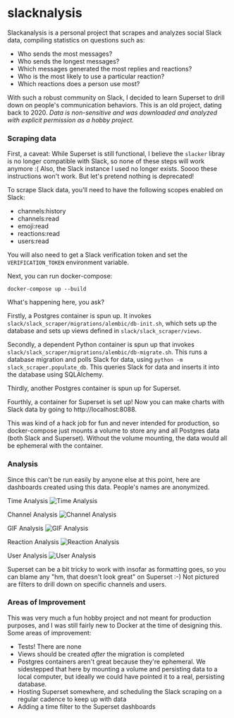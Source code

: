 # slacknalysis

Slackanalysis is a personal project that scrapes and analyzes social Slack data, compiling statistics on questions such as:

- Who sends the most messages?
- Who sends the longest messages?
- Which messages generated the most replies and reactions?
- Who is the most likely to use a particular reaction?
- Which reactions does a person use most?

With such a robust community on Slack, I decided to learn Superset to drill down on people's communication behaviors.  This is an old project, dating back to 2020.  *Data is non-sensitive and was downloaded and analyzed with explicit permission as a hobby project.*

### Scraping data
First, a caveat: While Superset is still functional, I believe the `slacker` libray is no longer compatible with Slack, so none of these steps will work anymore :(  Also, the Slack instance I used no longer exists.  Soooo these instructions won't work.  But let's pretend nothing is deprecated!

To scrape Slack data, you'll need to have the following scopes enabled on Slack:
- channels:history
- channels:read
- emoji:read
- reactions:read
- users:read

You will also need to get a Slack verification token and set the `VERIFICATION_TOKEN` environment variable.

Next, you can run docker-compose:
```
docker-compose up --build
```

What's happening here, you ask?

Firstly, a Postgres container is spun up.  It invokes `slack/slack_scraper/migrations/alembic/db-init.sh`, which sets up the database and sets up views defined in `slack/slack_scraper/views`.

Secondly, a dependent Python container is spun up that invokes `slack/slack_scraper/migrations/alembic/db-migrate.sh`.  This runs a database migration and polls Slack for data, using `python -m slack_scraper.populate_db`.  This queries Slack for data and inserts it into the database using SQLAlchemy.

Thirdly, another Postgres container is spun up for Superset.

Fourthly, a container for Superset is set up!  Now you can make charts with Slack data by going to http://localhost:8088.

This was kind of a hack job for fun and never intended for production, so docker-compose just mounts a volume to store any and all Postgres data (both Slack and Superset).  Without the volume mounting, the data would all be ephemeral with the container.

### Analysis
Since this can't be run easily by anyone else at this point, here are dashboards created using this data.  People's names are anonymized.

Time Analysis
![Time Analysis](resources/time_analysis.jpg)

Channel Analysis
![Channel Analysis](resources/channel_analysis.jpg)

GIF Analysis
![GIF Analysis](resources/gif_analysis.jpg)

Reaction Analysis
![Reaction Analysis](resources/reaction_analysis.jpg)

User Analysis
![User Analysis](resources/user_analysis.jpg)

Superset can be a bit tricky to work with insofar as formatting goes, so you can blame any "hm, that doesn't look great" on Superset :-)  Not pictured are filters to drill down on specific channels and users.


### Areas of Improvement
This was very much a fun hobby project and not meant for production purposes, and I was still fairly new to Docker at the time of designing this.  Some areas of improvement:
- Tests!  There are none
- Views should be created *after* the migration is completed
- Postgres containers aren't great because they're ephemeral.  We sidestepped that here by mounting a volume and persisting data to a local computer, but ideally we could have pointed it to a real, persisting database.
- Hosting Superset somewhere, and scheduling the Slack scraping on a regular cadence to keep up with data
- Adding a time filter to the Superset dashboards